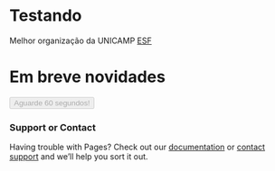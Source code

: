
# Testando 

Melhor organização da UNICAMP [ESF](http://limeira.esf.org.br/)

# Em breve novidades

<head>
  <script data-ad-client="ca-pub-7662484566308519" async src="https://pagead2.googlesyndication.com/pagead/js/adsbygoogle.js">
  </script>
</head>

<head>
<script type="text/javascript">
function countDown(secs) {
    var btn = document.getElementById('btn');
    btn.value = "Aguarde "+secs+" segundos";<!--texto que aparecerá enquanto o tempo descer, não altere o"+secs+"-->
    if(secs < 1) {
        clearTimeout(timer);
        btn.disabled = false;
        btn.value = 'OK clique aqui';
    }
    secs--;
    var timer = setTimeout('countDown('+secs+')',100);
}
</script>
</head>
<body>
<input disabled type="submit" id="btn" value="Aguarde 60 segundos!"><!--texto inicial do botão-->
<script type="text/javascript">countDown(60);<!--texto inicial do botão-->
</script>
</body>

### Support or Contact

Having trouble with Pages? Check out our [documentation](https://help.github.com/categories/github-pages-basics/) or [contact support](https://github.com/contact) and we’ll help you sort it out.
